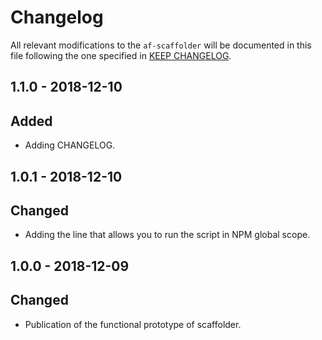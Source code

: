 # Changelog

 All relevant modifications to the `af-scaffolder` will be documented in this file following the one specified in [KEEP CHANGELOG](http://keepachangelog.com/).

## 1.1.0 - 2018-12-10
## Added
- Adding CHANGELOG.

## 1.0.1 - 2018-12-10
## Changed
- Adding the line that allows you to run the script in NPM global scope.

## 1.0.0 - 2018-12-09
## Changed
- Publication of the functional prototype of scaffolder.